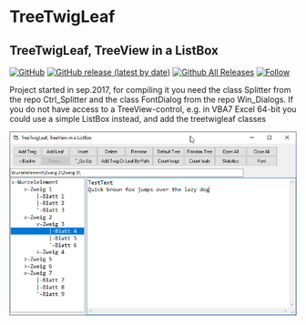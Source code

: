 # TreeTwigLeaf  
## TreeTwigLeaf, TreeView in a ListBox  

[![GitHub](https://img.shields.io/github/license/OlimilO1402/Ctrl_LBTreeTwigLeaf?style=plastic)](https://github.com/OlimilO1402/Ctrl_LBTreeTwigLeaf/blob/master/LICENSE) 
[![GitHub release (latest by date)](https://img.shields.io/github/v/release/OlimilO1402/Ctrl_LBTreeTwigLeaf?style=plastic)](https://github.com/OlimilO1402/Ctrl_LBTreeTwigLeaf/releases/latest)
[![Github All Releases](https://img.shields.io/github/downloads/OlimilO1402/Ctrl_LBTreeTwigLeaf/total.svg)](https://github.com/OlimilO1402/Ctrl_LBTreeTwigLeaf/releases/download/v1.0.8/TreeTwigLeaf_v1.0.8.zip)
[![Follow](https://img.shields.io/github/followers/OlimilO1402.svg?style=social&label=Follow&maxAge=2592000)](https://github.com/OlimilO1402/Ctrl_LBTreeTwigLeaf/watchers)

Project started in sep.2017, for compiling it you need the class Splitter from the repo Ctrl_Splitter and the class FontDialog from the repo Win_Dialogs. 
If you do not have access to a TreeView-control, e.g. in VBA7 Excel 64-bit you could use a simple ListBox instead, and add the treetwigleaf classes  

![TreeTwigLeaf Image](Resources/TreeTwigLeaf.png "TreeTwigLeaf Image")
